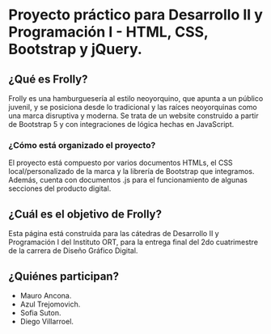 # Proyecto práctico para Desarrollo II y Programación I - HTML, CSS, Bootstrap y jQuery.

## ¿Qué es Frolly?

Frolly es una hamburguesería al estilo neoyorquino, que apunta a un público juvenil, y se posiciona desde lo tradicional y las raíces neoyorquinas como una marca disruptiva y moderna. Se trata de un website construido a partir de Bootstrap 5 y con integraciones de lógica hechas en JavaScript.

### ¿Cómo está organizado el proyecto?

El proyecto está compuesto por varios documentos HTMLs, el CSS local/personalizado de la marca y la librería de Bootstrap que integramos. Además, cuenta con documentos .js para el funcionamiento de algunas secciones del producto digital.

## ¿Cuál es el objetivo de Frolly?

Esta página está construida para las cátedras de Desarrollo II y Programación I del Instituto ORT, para la entrega final del 2do cuatrimestre de la carrera de Diseño Gráfico Digital.

## ¿Quiénes participan?

* Mauro Ancona.
* Azul Trejomovich.
* Sofia Suton.
* Diego Villarroel.
